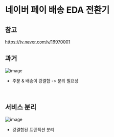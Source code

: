 # 네이버 페이 배송 EDA 전환기
## 참고
https://tv.naver.com/v/16970001

## 과거
![image](https://user-images.githubusercontent.com/60383031/154833046-fee82645-3fcb-46fd-9db8-ad30458342c1.png)

- 주문 & 배송이 강결합 -> 분리 필요성

<br>

## 서비스 분리
![image](https://user-images.githubusercontent.com/60383031/154833055-4e7c4266-1c8e-4e31-9369-952872ea52c9.png)

- 강결합된 트랜잭션 분리

